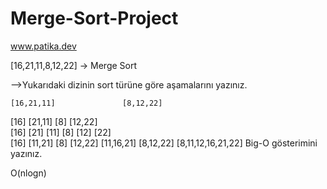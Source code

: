 # Merge-Sort-Project
www.patika.dev

[16,21,11,8,12,22] -> Merge Sort

-->Yukarıdaki dizinin sort türüne göre aşamalarını yazınız.

    [16,21,11]               [8,12,22]
[16]        [21,11]      [8]          [12,22]   
[16]       [21]  [11]    [8]        [12]    [22]  
[16]         [11,21]     [8]          [12,22] 
    [11,16,21]               [8,12,22]
              [8,11,12,16,21,22]
Big-O gösterimini yazınız.

O(nlogn)

